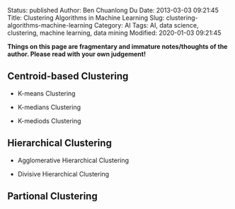 Status: published
Author: Ben Chuanlong Du
Date: 2013-03-03 09:21:45
Title: Clustering Algorithms in Machine Learning
Slug: clustering-algorithms-machine-learning
Category: AI
Tags: AI, data science, clustering, machine learning, data mining
Modified: 2020-01-03 09:21:45

**Things on this page are fragmentary and immature notes/thoughts of the author. Please read with your own judgement!**
 
## Centroid-based Clustering

- K-means Clustering

- K-medians Clustering

- K-mediods Clustering


## Hierarchical Clustering

- Agglomerative Hierarchical Clustering

- Divisive Hierarchical Clustering

## Partional Clustering


